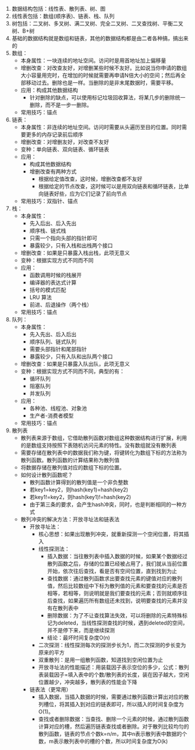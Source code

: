 1.  数据结构包括：线性表、散列表、树、图      
2.  线性表包括：数组(顺序表)、链表、栈、队列      
3.  树包括：二叉树、多叉树、满二叉树、完全二叉树、二叉查找树、平衡二叉树、B+树      
4.  基础的数据结构就是数组和链表，其他的数据结构都是由二者各种搞，搞出来的        
5.  数组：
    + 本身属性：一块连续的地址空间。访问时是用首地址加上偏移量    
    + 增删改查：对改查友好，对增删某些时候不友好。比如说当你申请的数组大小容量用完时，在增加的时候就需要再申请N倍大小的空间；然后再全部移动过去。删除也是一样。当删除的是非末尾数据时，需要平移。        
    + 应用：构成其他数据结构        
      + 针对删除的缺点，可以使用标记垃圾回收算法，将某几步的删除统一删除，而不是一步一删除。      
    + 常用技巧：锚点      
6.  链表：    
    + 本身属性：非连续的地址空间。访问时需要从头遍历至目的位置。同时需要更多的内存记录前后顺序        
    + 增删改查：对增删友好，对改查不友好      
    + 变种：单向链表、双向链表、循环链表
    + 应用：
      + 构成其他数据结构        
      + 增删改查有两种方式
        + 根据给定值改查，这时候，增删改查都不友好    
        + 根据给定的节点改查，这时候可以是用双向链表和循环链表，比单向链表好些，应为它们记录了前向节点      
    + 常用技巧：双指针、锚点      
7.  栈：    
    + 本身属性：
      + 先入后出、后入先出
      + 顺序栈、链式栈      
      + 只需一个指向头部的指针即可      
      + 暴露较少，只有入栈和出栈两个接口    
    + 增删改查：如果是只暴露入栈出栈，此项无意义     
    + 变种：根据实现方式不同而不同      
    + 应用：  
      + 函数调用时候的栈展开    
      + 编译器的表达式计算      
      + 括号的模式匹配      
      + LRU 算法      
      + 前进、后退操作（两个栈）    
    + 常用技巧：锚点      
8.  队列：    
    + 本身属性：    
      + 先入先出、后入后出      
      + 顺序队列、链式队列      
      + 需要头部指针和尾部指针      
      + 暴露较少，只有入队和出队两个接口      
    + 增删改查：如果是只暴露入队出队，此项无意义   
    + 变种：根据实现方式不同而不同，典型的有：
      + 循环队列      
      + 阻塞队列      
      + 并发队列      
    + 应用：
      + 各种池、线程池、对象池      
      + 生产者-消费者模型       
    + 常用技巧：锚点      
9.  散列表    
    + 散列表来源于数组，它借助散列函数对数组这种数据结构进行扩展，利用的是数组支持按照下表随机访问元素的特性。没有数组就没有散列表     
    + 需要存储在散列表中的数据我们称为键，将键转化为数组下标的方法称为散列函数。散列函数的计算结果称为散列值     
    + 将数据存储在散列值对应的数组下标的位置。      
    + 如何设计散列函数呢？
      + 散列函数计算得到的散列值是一个非负整数    
      + 若key1=key2，则hash(key1)=hash(key2)      
      + 若key1!=key2，则hash(key1)!=hash(key2)      
      + 由于第三条的要求，会产生hash冲突，同时，也是判断相同的一种方式      
    + 散列冲突的解决方法：开放寻址法和链表法      
      + 开放寻址法：
        + 核心思想：如果出现散列冲突，就重新探测一个空闲位置，将其插入      
        + 线性探测法：      
          + 插入数据：当往散列表中插入数据的时候，如果某个数据经过散列函数之后，存储的位置已经被占用了，我们就从当前位置开始，依次往后查找，看是否有空间位置，直到找到为止
          + 查找数据：通过散列函数求出要查找元素的键值对应的散列值，然后比较数组中下标为散列值的元素和要查找的元素是否相等，若相等，则说明就是我们要查找的元素；否则就顺序往后查找，如果遍历所有数组还未找到，说明要查找的元素并没有在散列表中      
          + 删除数据：为了不让查找算法失效，可以将删除的元素特殊标记为deleted，当线性探测查找的时候，遇到deleted的空间，并不是停下来，而是继续探测      
          + 结论：最坏时间复杂度O(n)      
        + 二次探测：线性探测每次的探测步长为1，而二次探测的步长变为原来的平方     
        + 双重散列：是用一组散列函数，知道找到空闲位置为止      
        + 开放寻址法的性能描述：用装载因子表示空位的多少，公式：散列表装载因子=填入表中的个数/散列表的长度，装在因子越大，空闲位置越少，冲突越多，散列表的性能会下降      
      + 链表法（更常用）      
        + 插入数据，当插入数据的时候，需要通过散列函数计算出对应的散列槽位，将其插入到对应的链表即可，所以插入的时间复杂度为O(1)。     
        + 查找或者删除数据：当查找、删除一个元素的时候，通过散列函数计算对应的槽，然后遍历链表查找或者删除。对于散列比较均匀的散列函数，链表的节点个数k=n/m，其中n表示散列表中数据的个数，m表示散列表中的槽的个数，所以时间复杂度为O(k)      
